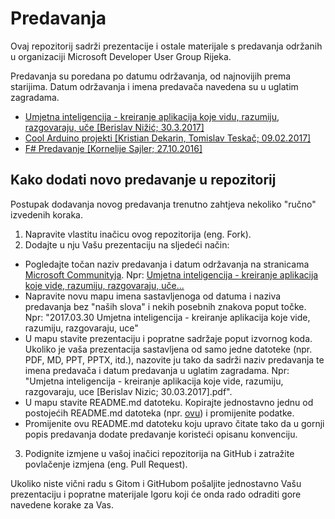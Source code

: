 # Predavanja

Ovaj repozitorij sadrži prezentacije i ostale materijale s predavanja održanih u organizaciji Microsoft Developer User Group Rijeka.

Predavanja su poredana po datumu održavanja, od najnovijih prema starijima. Datum održavanja i imena predavača navedena su u uglatim zagradama.

- [Umjetna inteligencija - kreiranje aplikacija koje vidu, razumiju, razgovaraju, uče [Berislav Nižić; 30.3.2017]](2017.03.30%20Umjetna%20inteligencija%20-%20kreiranje%20aplikacija%20koje%20vide%2C%20razumiju%2C%20razgovaraju%2C%20uce)
- [Cool Arduino projekti [Kristian Dekarin, Tomislav Teskač; 09.02.2017]](2017.02.09%20Cool%20Arduino%20projekti)
- [F# Predavanje [Kornelije Sajler; 27.10.2016]](2016.10.27%20F%23%20Predavanje)

## Kako dodati novo predavanje u repozitorij

Postupak dodavanja novog predavanja trenutno zahtjeva nekoliko "ručno" izvedenih koraka.

1. Napravite vlastitu inačicu ovog repozitorija (eng. Fork).
2. Dodajte u nju Vašu prezentaciju na sljedeći način:
  * Pogledajte točan naziv predavanja i datum održavanja na stranicama [Microsoft Communityja](http://www.mscommunity.hr). Npr: [Umjetna inteligencija - kreiranje aplikacija koje vide, razumiju, razgovaraju, uče...](http://www.mscommunity.hr/event/umjetna-inteligencija-kreiranje-aplikacija/2477#.WOLIklWLQuU)
  * Napravite novu mapu imena sastavljenoga od datuma i naziva predavanja bez "naših slova" i nekih posebnih znakova poput točke. Npr: "2017.03.30 Umjetna inteligencija - kreiranje aplikacija koje vide, razumiju, razgovaraju, uce"
  * U mapu stavite prezentaciju i popratne sadržaje poput izvornog koda. Ukoliko je vaša prezentacija sastavljena od samo jedne datoteke (npr. PDF, MD, PPT, PPTX, itd.), nazovite ju tako da sadrži naziv predavanja te imena predavača i datum predavanja u uglatim zagradama. Npr: "Umjetna inteligencija - kreiranje aplikacija koje vide, razumiju, razgovaraju, uce [Berislav Nizic; 30.03.2017].pdf".
  * U mapu stavite README.md datoteku. Kopirajte jednostavno jednu od postojećih README.md datoteka (npr. [ovu](2017.02.09%20Cool%20Arduino%20projekti/README.md)) i promijenite podatke.
  * Promijenite ovu README.md datoteku koju upravo čitate tako da u gornji popis predavanja dodate predavanje koristeći opisanu konvenciju.
3. Podignite izmjene u vašoj inačici repozitorija na GitHub i zatražite povlačenje izmjena (eng. Pull Request).

Ukoliko niste vični radu s Gitom i GitHubom pošaljite jednostavno Vašu prezentaciju i popratne materijale Igoru koji će onda rado odraditi gore navedene korake za Vas.

